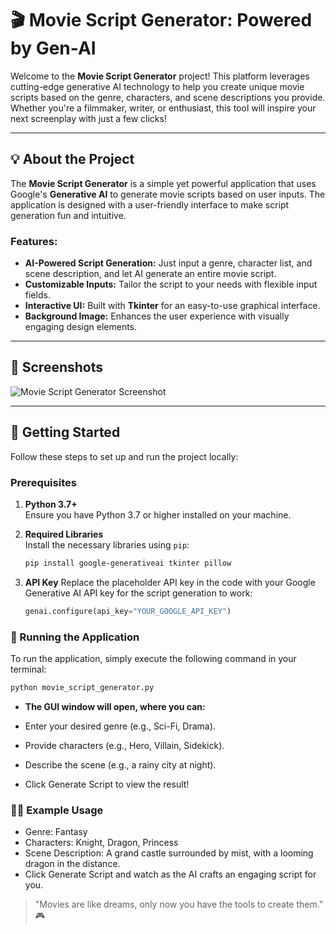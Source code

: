 # 🎬 Movie Script Generator: Powered by Gen-AI

Welcome to the **Movie Script Generator** project! This platform leverages cutting-edge generative AI technology to help you create unique movie scripts based on the genre, characters, and scene descriptions you provide. Whether you're a filmmaker, writer, or enthusiast, this tool will inspire your next screenplay with just a few clicks!

---

## 💡 About the Project

The **Movie Script Generator** is a simple yet powerful application that uses Google's **Generative AI** to generate movie scripts based on user inputs. The application is designed with a user-friendly interface to make script generation fun and intuitive. 

### Features:
- **AI-Powered Script Generation:** Just input a genre, character list, and scene description, and let AI generate an entire movie script.
- **Customizable Inputs:** Tailor the script to your needs with flexible input fields.
- **Interactive UI:** Built with **Tkinter** for an easy-to-use graphical interface.
- **Background Image:** Enhances the user experience with visually engaging design elements.
  
---

## 📸 Screenshots

![Movie Script Generator Screenshot](./App_draft1.jpg) 

---

## 🚀 Getting Started

Follow these steps to set up and run the project locally:

### Prerequisites

1. **Python 3.7+**  
   Ensure you have Python 3.7 or higher installed on your machine.

2. **Required Libraries**  
   Install the necessary libraries using `pip`:
   ```bash
   pip install google-generativeai tkinter pillow
3. **API Key**
   Replace the placeholder API key in the code with your Google Generative AI API key for the script generation to work:
   ```python
   genai.configure(api_key="YOUR_GOOGLE_API_KEY")

### 🔧 Running the Application
To run the application, simply execute the following command in your terminal:
   ```bash
   python movie_script_generator.py
```
- **The GUI window will open, where you can:**

 - Enter your desired genre (e.g., Sci-Fi, Drama).
 - Provide characters (e.g., Hero, Villain, Sidekick).
 - Describe the scene (e.g., a rainy city at night).
 - Click Generate Script to view the result!

### 🧑‍💻 Example Usage
- Genre: Fantasy
- Characters: Knight, Dragon, Princess
- Scene Description: A grand castle surrounded by mist, with a looming dragon in the distance.
- Click Generate Script and watch as the AI crafts an engaging script for you.


> "Movies are like dreams, only now you have the tools to create them." 🎮


